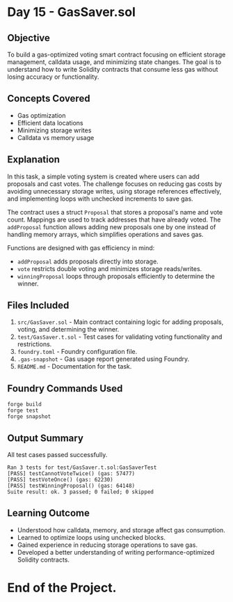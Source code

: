 # Day 15 - GasSaver.sol

## Objective
To build a gas-optimized voting smart contract focusing on efficient storage management, calldata usage, and minimizing state changes. The goal is to understand how to write Solidity contracts that consume less gas without losing accuracy or functionality.

## Concepts Covered
- Gas optimization
- Efficient data locations
- Minimizing storage writes
- Calldata vs memory usage

## Explanation
In this task, a simple voting system is created where users can add proposals and cast votes. The challenge focuses on reducing gas costs by avoiding unnecessary storage writes, using storage references effectively, and implementing loops with unchecked increments to save gas.

The contract uses a struct `Proposal` that stores a proposal's name and vote count. Mappings are used to track addresses that have already voted. The `addProposal` function allows adding new proposals one by one instead of handling memory arrays, which simplifies operations and saves gas.

Functions are designed with gas efficiency in mind:
- `addProposal` adds proposals directly into storage.
- `vote` restricts double voting and minimizes storage reads/writes.
- `winningProposal` loops through proposals efficiently to determine the winner.

## Files Included
1. `src/GasSaver.sol` - Main contract containing logic for adding proposals, voting, and determining the winner.
2. `test/GasSaver.t.sol` - Test cases for validating voting functionality and restrictions.
3. `foundry.toml` - Foundry configuration file.
4. `.gas-snapshot` - Gas usage report generated using Foundry.
5. `README.md` - Documentation for the task.

## Foundry Commands Used
```
forge build
forge test
forge snapshot
```

## Output Summary
All test cases passed successfully.

```
Ran 3 tests for test/GasSaver.t.sol:GasSaverTest
[PASS] testCannotVoteTwice() (gas: 57477)
[PASS] testVoteOnce() (gas: 62230)
[PASS] testWinningProposal() (gas: 64148)
Suite result: ok. 3 passed; 0 failed; 0 skipped
```

## Learning Outcome
- Understood how calldata, memory, and storage affect gas consumption.
- Learned to optimize loops using unchecked blocks.
- Gained experience in reducing storage operations to save gas.
- Developed a better understanding of writing performance-optimized Solidity contracts.

# End of the Project.
